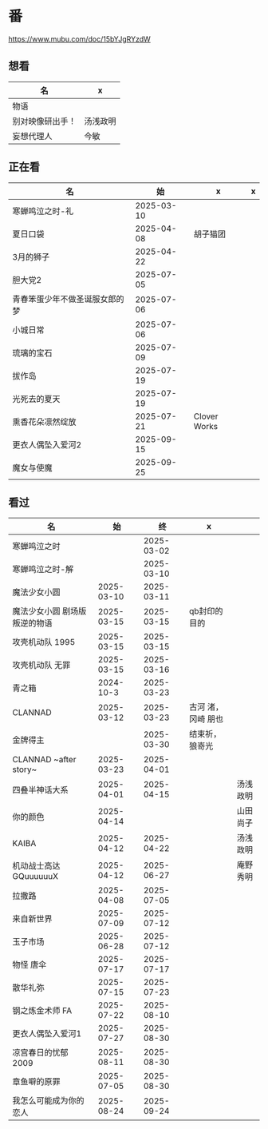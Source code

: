# 番

https://www.mubu.com/doc/15bYJgRYzdW

## 想看

| 名               | x        |
| ---------------- | -------- |
| 物语             |          |
| 别对映像研出手！ | 汤浅政明 |
| 妄想代理人       | 今敏     |

## 正在看

| 名                             | 始         | x            | x    |
| ------------------------------ | ---------- | ------------ | ---- |
| 寒蝉鸣泣之时-礼                | 2025-03-10 |              |      |
| 夏日口袋                       | 2025-04-08 | 胡子猫团     |      |
| 3月的狮子                      | 2025-04-22 |              |      |
| 胆大党2                        | 2025-07-05 |              |      |
| 青春笨蛋少年不做圣诞服女郎的梦 | 2025-07-06 |              |      |
| 小城日常                       | 2025-07-06 |              |      |
| 琉璃的宝石                     | 2025-07-09 |              |      |
| 拔作岛                         | 2025-07-19 |              |      |
| 光死去的夏天                   | 2025-07-19 |              |      |
| 熏香花朵凛然绽放               | 2025-07-21 | Clover Works |      |
| 更衣人偶坠入爱河2              | 2025-09-15 |              |      |
| 魔女与使魔                     | 2025-09-25 |              |      |




## 看过

| 名              | 始   | 终         | x    |  |
| --------------- | ---- | ---------- | ---- | --------------- |
| 寒蝉鸣泣之时 |  | 2025-03-02 |  |  |
| 寒蝉鸣泣之时-解 |      | 2025-03-10 |      |  |
| 魔法少女小圆    | 2025-03-10 | 2025-03-11 |      |  |
| 魔法少女小圆 剧场版 叛逆的物语 | 2025-03-15 | 2025-03-15 | qb封印的目的 |  |
| 攻壳机动队 1995 | 2025-03-15 | 2025-03-15 |  |  |
| 攻壳机动队 无罪 | 2025-03-15 | 2025-03-16 | |  |
| 青之箱 | 2024-10-3 | 2025-03-23 | |  |
| CLANNAD | 2025-03-12 | 2025-03-23 | 古河 渚，冈崎 朋也 |          |
| 金牌得主 |  | 2025-03-30 | 结束祈，狼嵜光 |  |
| CLANNAD ~after story~ | 2025-03-23 | 2025-04-01 |  |  |
| 四叠半神话大系 | 2025-04-01 | 2025-04-15 |  | 汤浅政明 |
| 你的颜色 | 2025-04-14 |  |  | 山田尚子 |
| KAIBA                  | 2025-04-12 | 2025-04-22 |  |汤浅政明|
| 机动战士高达 GQuuuuuuX | 2025-04-12 | 2025-06-27 | |庵野秀明|
| 拉撒路 | 2025-04-08 | 2025-07-05 | ||
| 来自新世界 | 2025-07-09 | 2025-07-12 | ||
| 玉子市场 | 2025-06-28 | 2025-07-12 | ||
| 物怪 唐伞 | 2025-07-17 | 2025-07-17 | ||
| 散华礼弥 | 2025-07-15 | 2025-07-23 | ||
| 钢之炼金术师 FA | 2025-07-22 | 2025-08-10 | ||
| 更衣人偶坠入爱河1 | 2025-07-27 | 2025-08-30 | ||
| 凉宫春日的忧郁 2009 | 2025-08-11 | 2025-08-30 |  ||
| 章鱼噼的原罪 | 2025-07-05 | 2025-08-30 | ||
| 我怎么可能成为你的恋人 | 2025-08-24 | 2025-09-24 | ||

